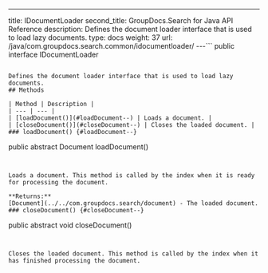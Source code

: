 ---
title: IDocumentLoader
second_title: GroupDocs.Search for Java API Reference
description: Defines the document loader interface that is used to load lazy documents.
type: docs
weight: 37
url: /java/com.groupdocs.search.common/idocumentloader/
---```
public interface IDocumentLoader
```

Defines the document loader interface that is used to load lazy documents.
## Methods

| Method | Description |
| --- | --- |
| [loadDocument()](#loadDocument--) | Loads a document. |
| [closeDocument()](#closeDocument--) | Closes the loaded document. |
### loadDocument() {#loadDocument--}
```
public abstract Document loadDocument()
```


Loads a document. This method is called by the index when it is ready for processing the document.

**Returns:**
[Document](../../com.groupdocs.search/document) - The loaded document.
### closeDocument() {#closeDocument--}
```
public abstract void closeDocument()
```


Closes the loaded document. This method is called by the index when it has finished processing the document.

